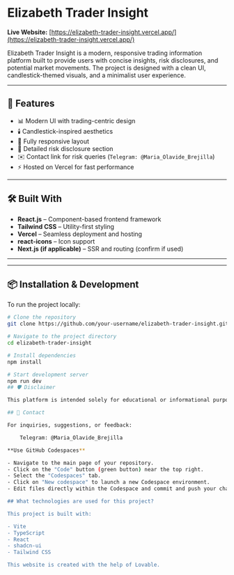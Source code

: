 # Elizabeth Trader Insight

**Live Website:** [https://elizabeth-trader-insight.vercel.app/](https://elizabeth-trader-insight.vercel.app/)

Elizabeth Trader Insight is a modern, responsive trading information platform built to provide users with concise insights, risk disclosures, and potential market movements. The project is designed with a clean UI, candlestick-themed visuals, and a minimalist user experience.

---

## 🚀 Features

- 📊 Modern UI with trading-centric design
- 🕯️ Candlestick-inspired aesthetics
- 📱 Fully responsive layout
- 📜 Detailed risk disclosure section
- ✉️ Contact link for risk queries (`Telegram: @Maria_Olavide_Brejilla`)
- ⚡ Hosted on Vercel for fast performance

---

## 🛠️ Built With

- **React.js** – Component-based frontend framework
- **Tailwind CSS** – Utility-first styling
- **Vercel** – Seamless deployment and hosting
- **react-icons** – Icon support
- **Next.js (if applicable)** – SSR and routing (confirm if used)

---


---

## 📦 Installation & Development

To run the project locally:

```bash
# Clone the repository
git clone https://github.com/your-username/elizabeth-trader-insight.git

# Navigate to the project directory
cd elizabeth-trader-insight

# Install dependencies
npm install

# Start development server
npm run dev
## 🛡️ Disclaimer

This platform is intended solely for educational or informational purposes. Trading involves significant risk. Please read the risk disclosure on the site or contact risk@elizabethtrader.com for more details.

## 📧 Contact

For inquiries, suggestions, or feedback:

    Telegram: @Maria_Olavide_Brejilla

**Use GitHub Codespaces**

- Navigate to the main page of your repository.
- Click on the "Code" button (green button) near the top right.
- Select the "Codespaces" tab.
- Click on "New codespace" to launch a new Codespace environment.
- Edit files directly within the Codespace and commit and push your changes once you're done.

## What technologies are used for this project?

This project is built with:

- Vite
- TypeScript
- React
- shadcn-ui
- Tailwind CSS

This website is created with the help of Lovable.

